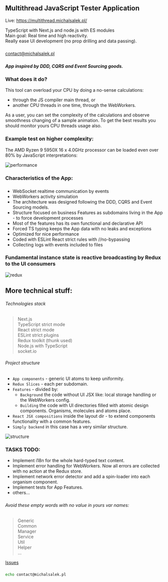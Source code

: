 ## Multithread JavaScript Tester Application

Live: https://multithread.michalsalek.pl/

TypeScript with Next.js and node.js with ES modules  
Main goal: Real time and high reactivity.  
Really ease UI development (no prop drilling and data passing).  

###                       

contact@michalsalek.pl

###                       

##### App inspired by DDD, CQRS and Event Sourcing goods.

###                                  

### What does it do?

This tool can overload your CPU by doing a no-sense calculations:
- through the JS compiler main thread, or
- another CPU threads in one time, through the WebWorkers.

As a user, you can set the complexity of the calculations and observe smoothness changing of a sample animation. 
To get the best results you should monitor yours CPU threads usage also.

###                             

### Example test on higher complexity:

The AMD Ryzen 9 5950X 16 x 4.0GHz processor can be loaded even over 80% by JavaScript interpretations:

![performance](https://michalsalek.pl/public_files/performance.png)

###                              

### Characteristics of the App:

###                              

- WebSocket realtime communication by events
- WebWorkers activity simulation
- The architecture was designed following the DDD, CQRS and Event Sourcing models.
- Structure focused on business Features as subdomains living in the App - to force development processes
- Most of the features has its own functional and declarative API
- Forced TS typing keeps the App data with no leaks and exceptions
- Optimized for nice performance 
- Coded with ESLint React strict rules with //no-bypassing
- Collecting logs with events included to files

###                         

### Fundamental instance state is reactive broadcasting by Redux to the UI consumers

![redux](https://michalsalek.pl/public_files/reduxdev.png)

###                        

## More technical stuff:

###### Technologies stack

> Next.js  
> TypeScript strict mode  
> React strict mode  
> ESLint strict plugins  
> Redux toolkit (thunk used)  
> Node.js with TypeScript  
> socket.io

###### Project structure

- `App components` - generic UI atoms to keep uniformity.
- `Redux Slices` - each per subdomain.
- `Features` - divided by:
    - `Background` the code without UI JSX like: local storage handling or the WebWorkers config.
    - `Building` the code with UI directories filled with atomic design components. Organisms, molecules and atoms
      place.
- `React JSX compositions` inside the layout dir - to extend components functionality with a common features.
- `Simply backend` in this case has a very similar structure.

![structure](https://michalsalek.pl/public_files/struktura.png)

###                                   

###                        

### TASKS TODO:

- Implement i18n for the whole hard-typed text content.
- Implement error handling for WebWorkers. Now all errors are collected with no action at the Redux store.
- Implement network error detector and add a spin-loader into each organism component.
- Implement tests for App Features.
- others...

###                                  

###         

###### Avoid these empty words with no value in yours var names:

> Generic  
> Common  
> Manager  
> Service   
> Util  
> Helper  
> ...

[Issues](https://github.com/MichalSalek/multithreading/issues)

###          

```sh
echo contact@michalsalek.pl
```
